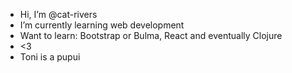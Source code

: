 - Hi, I’m @cat-rivers
- I’m currently learning web development
- Want to learn: Bootstrap or Bulma, React and
  eventually Clojure
- <3
- Toni is a pupui
